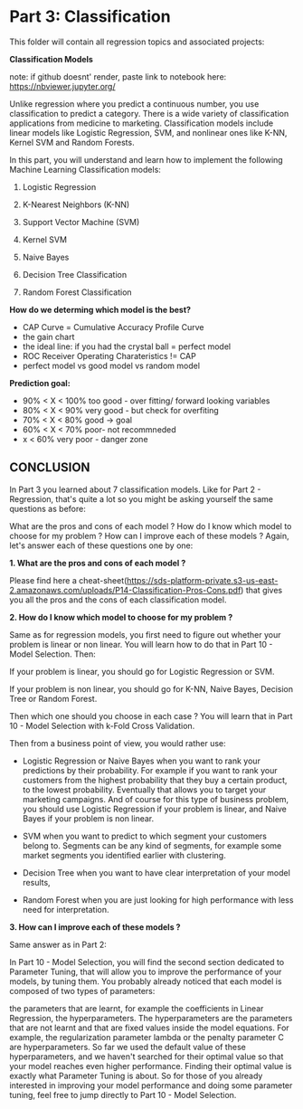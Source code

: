 # Part 3: Classification

This folder will contain all regression topics and associated projects:


**Classification Models**

note: if github doesnt' render, paste link to notebook here: https://nbviewer.jupyter.org/

Unlike regression where you predict a continuous number, you use classification to predict a category. There is a wide variety of classification applications from medicine to marketing. Classification models include linear models like Logistic Regression, SVM, and nonlinear ones like K-NN, Kernel SVM and Random Forests.

In this part, you will understand and learn how to implement the following Machine Learning Classification models:

1. Logistic Regression

2. K-Nearest Neighbors (K-NN)

3. Support Vector Machine (SVM)

4. Kernel SVM

5. Naive Bayes

6. Decision Tree Classification

7. Random Forest Classification



**How do we determing which model is the best?**
- CAP Curve = Cumulative Accuracy Profile Curve
- the gain chart
- the ideal line: if you had the crystal ball = perfect model
- ROC Receiver Operating Charateristics != CAP
- perfect model vs good model vs random model

**Prediction goal:** 
- 90% < X < 100% too good - over fitting/ forward looking variables
- 80% < X < 90% very good - but check for overfiting
- 70% < X < 80% good -> goal
- 60% < X < 70% poor- not recommneded
- x < 60% very poor - danger zone


## CONCLUSION

In Part 3 you learned about 7 classification models. Like for Part 2 - Regression, that's quite a lot so you might be asking yourself the same questions as before:

What are the pros and cons of each model ?
How do I know which model to choose for my problem ?
How can I improve each of these models ?
Again, let's answer each of these questions one by one:

**1. What are the pros and cons of each model ?**

Please find here a cheat-sheet(https://sds-platform-private.s3-us-east-2.amazonaws.com/uploads/P14-Classification-Pros-Cons.pdf) that gives you all the pros and the cons of each classification model.

**2. How do I know which model to choose for my problem ?**

Same as for regression models, you first need to figure out whether your problem is linear or non linear. You will learn how to do that in Part 10 - Model Selection. Then:

If your problem is linear, you should go for Logistic Regression or SVM.

If your problem is non linear, you should go for K-NN, Naive Bayes, Decision Tree or Random Forest.

Then which one should you choose in each case ? You will learn that in Part 10 - Model Selection with k-Fold Cross Validation.

Then from a business point of view, you would rather use:

- Logistic Regression or Naive Bayes when you want to rank your predictions by their probability. For example if you want to rank your customers from the highest probability that they buy a certain product, to the lowest probability. Eventually that allows you to target your marketing campaigns. And of course for this type of business problem, you should use Logistic Regression if your problem is linear, and Naive Bayes if your problem is non linear.

- SVM when you want to predict to which segment your customers belong to. Segments can be any kind of segments, for example some market segments you identified earlier with clustering.

- Decision Tree when you want to have clear interpretation of your model results,

- Random Forest when you are just looking for high performance with less need for interpretation. 

**3. How can I improve each of these models ?**

Same answer as in Part 2: 

In Part 10 - Model Selection, you will find the second section dedicated to Parameter Tuning, that will allow you to improve the performance of your models, by tuning them. You probably already noticed that each model is composed of two types of parameters:

the parameters that are learnt, for example the coefficients in Linear Regression,
the hyperparameters.
The hyperparameters are the parameters that are not learnt and that are fixed values inside the model equations. For example, the regularization parameter lambda or the penalty parameter C are hyperparameters. So far we used the default value of these hyperparameters, and we haven't searched for their optimal value so that your model reaches even higher performance. Finding their optimal value is exactly what Parameter Tuning is about. So for those of you already interested in improving your model performance and doing some parameter tuning, feel free to jump directly to Part 10 - Model Selection.
